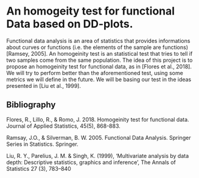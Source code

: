 # An homogeity test for functional Data based on DD-plots. 


Functional data analysis is an area of statistics that provides informations about curves or functions (i.e. the elements of the sample are functions) [Ramsey, 2005]. An homogeinity test is an statistical test that tries to tell if two samples come from the same population. The idea of this project is to propose an homogeinity test for functional data, as in [Flores et al., 2018]. We will try to perform better than the aforementioned test, using some metrics we will define in the future. We will be basing our test in the ideas presented in [Liu et al., 1999].

## Bibliography

Flores, R., Lillo, R., & Romo, J. 2018. Homogeinity test for functional data. Journal of Applied Statistics, 45(5), 868-883.

Ramsay, J.O., & Silverman, B. W. 2005. Functional Data Analysis. Springer Series in Statistics. Springer. 

Liu, R. Y., Parelius, J. M. & Singh, K. (1999), ‘Multivariate analysis by data depth: Descriptive statistics, graphics and inference’, The Annals of Statistics 27 (3), 783–840
